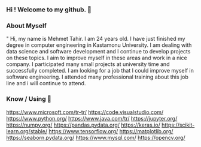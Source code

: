 ### Hi ! Welcome to my github. 👋

### About Myself

" Hi, my name is Mehmet Tahir. I am 24 years old.
I have just finished my degree in computer engineering in Kastamonu University. 
I am dealing with data science and software development and I continue to develop projects on these topics. 
I aim to improve myself in these areas and work in a nice company.
I participated many small projects at university time and successfully completed. 
I am looking for a job that I could improve myself in software engineering. 
I attended many professional training  about this job line and i will continue to attend. 

### Know / Using 🧠

https://www.microsoft.com/tr-tr/ https://code.visualstudio.com/ https://www.python.org/ https://www.java.com/tr/ https://jupyter.org/ https://numpy.org/ https://pandas.pydata.org/
https://keras.io/ https://scikit-learn.org/stable/ https://www.tensorflow.org/ https://matplotlib.org/ https://seaborn.pydata.org/ https://www.mysql.com/ https://opencv.org/

